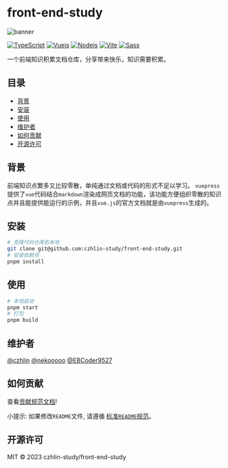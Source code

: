# front-end-study

![banner]("./image/banner.png")

[![TypeScript](https://img.shields.io/badge/-TypeScript-2b6dbf?style=flat&logo=typescript&logoColor=white)](https://www.typescriptlang.org/)
[![Vuejs](https://img.shields.io/badge/-Vue.js-4D5573?style=flat&logo=vuedotjs&logoColor=4fc08d)](https://cn.vuejs.org/)
[![Nodejs](https://img.shields.io/badge/-Node.js-3C873A?style=flat&logo=Node.js&logoColor=white)](https://nodejs.org/)
[![Vite](https://img.shields.io/badge/vite-%23646CFF.svg?style=flat&logo=vite&logoColor=white)](https://vitejs.dev/)
[![Sass](https://img.shields.io/badge/SASS-hotpink.svg?style=flat&logo=SASS&logoColor=white)](https://sass-lang.com/)

一个前端知识积累文档仓库，分享带来快乐，知识需要积累。

## 目录

- [背景](#背景)
- [安装](#安装)
- [使用](#使用)
- [维护者](#维护者)
- [如何贡献](#如何贡献)
- [开源许可](#开源许可)

## 背景

前端知识点繁多又比较零散，单纯通过文档或代码的形式不足以学习。
`vuepress`提供了`vue`代码结合`markdown`渲染成网页文档的功能，该功能方便组织零散的知识点并且能提供能运行的示例，并且`vue.js`的官方文档就是由`vuepress`生成的。

## 安装

```bash
# 克隆代码仓库到本地
git clone git@github.com:czhlin-study/front-end-study.git
# 安装依赖项
pnpm install
```

## 使用

```bash
# 本地启动
pnpm start
# 打包
pnpm build
```

## 维护者

[@czhlin](https://github.com/czhlin)
[@nekooooo](https://github.com/nekooooo)
[@EBCoder9527](https://github.com/EBCoder9527)

## 如何贡献

查看[贡献规范文档](contributing.md)!

小提示: 如果修改`README`文件, 请遵循 [标准`README`规范](https://github.com/RichardLitt/standard-readme)。

## 开源许可

MIT © 2023 czhlin-study/front-end-study
